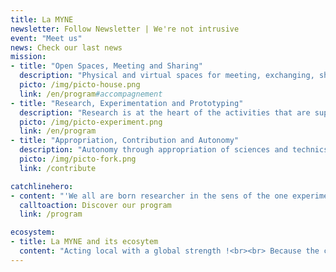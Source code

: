 ```yaml
---
title: La MYNE
newsletter: Follow Newsletter | We're not intrusive
event: "Meet us"
news: Check our last news
mission:
- title: "Open Spaces, Meeting and Sharing"
  description: "Physical and virtual spaces for meeting, exchanging, sharing, working and experimentnig: The Seri[O]us Space - for Coworking, the N[O]t So Seri[O]us Space - for Cotalking, the Lab[O] - for experimentation, the Atel[I]er - for creation, th Garden - for permaculture' desires, and the Community."
  picto: /img/picto-house.png
  link: /en/program#accompagnement
- title: "Research, Experimentation and Prototyping"
  description: "Research is at the heart of the activities that are supported by la MYNE: it's relying on free and open experimentation, within physical spaces and beyond. It's an undefined space for freedom and experimentation at the service of sustainable citizen projects."
  picto: /img/picto-experiment.png
  link: /en/program
- title: "Appropriation, Contribution and Autonomy"
  description: "Autonomy through appropriation of sciences and technics, and world cmplexity along with doing and peer-to-peer learning is facilitated and enabled by everyone's contribution. Commons are both a value and a practice for empowerment : anyone can contribute and learn."
  picto: /img/picto-fork.png
  link: /contribute

catchlinehero:
- content: "'We all are born researcher in the sens of the one experimenting, testing and validating or not his/her hypethesis thourgh the experience of life, or the inventor who goes to the discovery of the possible' - L'Aventure Ordinaire, Yearly 2015 report from La Paillasse Saône."
  calltoaction: Discover our program
  link: /program

ecosystem:
- title: La MYNE and its ecosytem
  content: "Acting local with a global strength !<br><br> Because the community of La MYNE is based on new forms of partnerships, collaboration and collective intelligence, it is part of a intimately interconnected ecosystem."
---
```

